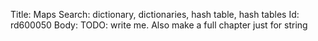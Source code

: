 Title: Maps
Search: dictionary, dictionaries, hash table, hash tables
Id: rd600050
Body:
TODO: write me. Also make a full chapter just for string
